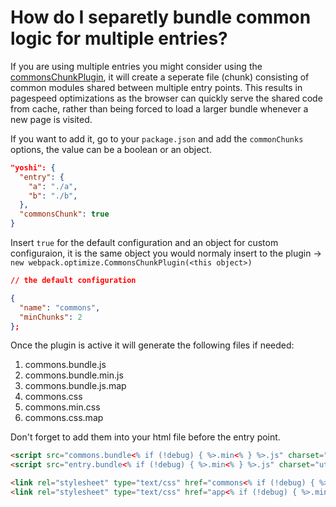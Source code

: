 # How do I separetly bundle common logic for multiple entries?

If you are using multiple entries you might consider using the [commonsChunkPlugin](https://webpack.js.org/plugins/commons-chunk-plugin/), it will create a seperate file (chunk) consisting of common modules shared between multiple entry points. This results in pagespeed optimizations as the browser can quickly serve the shared code from cache, rather than being forced to load a larger bundle whenever a new page is visited.

If you want to add it, go to your `package.json` and add the `commonChunks` options, the value can be a boolean or an object.


```json
"yoshi": {
  "entry": {
    "a": "./a",
    "b": "./b",
  },
  "commonsChunk": true
}
```

Insert `true` for the default configuration and an object for custom configuraion, it is the same object you would normaly insert to the plugin -> `new webpack.optimize.CommonsChunkPlugin(<this object>)`

```json
// the default configuration

{
  "name": "commons",
  "minChunks": 2
};
```

Once the plugin is active it will generate the following files if needed:
1. commons.bundle.js
2. commons.bundle.min.js
3. commons.bundle.js.map
4. commons.css
5. commons.min.css
6. commons.css.map

Don't forget to add them into your html file before the entry point.

```html
<script src="commons.bundle<% if (!debug) { %>.min<% } %>.js" charset="utf-8"></script>
<script src="entry.bundle<% if (!debug) { %>.min<% } %>.js" charset="utf-8"></script>
```

```html
<link rel="stylesheet" type="text/css" href="commons<% if (!debug) { %>.min<% } %>.css" />
<link rel="stylesheet" type="text/css" href="app<% if (!debug) { %>.min<% } %>.css" />
```